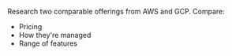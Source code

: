 Research two comparable offerings from AWS and GCP. Compare:

* Pricing
* How they're managed
* Range of features
